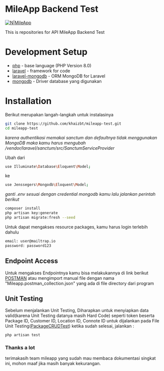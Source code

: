 # MileApp Backend Test

[![N|MileApp](https://mile.app/wp-content/uploads/2021/07/HDPI.png)](https://mile.app/)

This is repositories for API MileApp Backend Test

# Development Setup
* [php] - base language (PHP Version 8.0)
* [laravel] - framework for code 
* [laravel-mongodb] - ORM MongoDB for Laravel
* [mongodb] - Driver database yang digunakan 

# Installation
Berikut merupakan langah-langkah untuk instalasinya
```bash
git clone https://github.com/khaizbt/mileapp-test.git
cd mileapp-test
```

*karena authentikasi memakai sanctum dan defaultnya tidak menggunakan MongoDB maka kamu harus mengubah /vendor/laravel/sanctum/src/SanctumServiceProvider*

Ubah dari
```bash
use Illuminate\Database\Eloquent\Model;
```
ke 
```bash
use Jenssegers\Mongodb\Eloquent\Model;

```
*ganti .env sesuai dengan credential mongodb kamu lalu jalankan perintah berikut*
```bash
composer install
php artisan key:generate
php artisan migrate:fresh --seed

```

Untuk dapat mengakses resource packages, kamu harus login terlebih dahulu
```bash
email: user@mailtrap.io
password: password123
```

## Endpoint Access
Untuk mengakses Endpointnya kamu bisa melakukannya di link berikut [POSTMAN](https://documenter.getpostman.com/view/12945074/UVeJM5yf#6e3e22fb-7101-44ce-8b1b-2f3c172b5437)
atau mengimport manual file dengan nama "Mileapp.postman_collection.json" yang ada di file directory dari program

## Unit Testing
Sebelum menjalankan Unit Testing, Diharapkan untuk menyiapkan data valid(karena Unit Testing datanya masih Hard Code) seperti token beserta Package ID, Customer ID, Location ID, Connote ID untuk dijalankan pada File Unit Testing([PackageCRUDTest](https://github.com/khaizbt/mileapp-test/tree/main/test/Feature/PackageCRUDTest.php)) ketika sudah selesai, jalankan :
```bash
php artisan test
```


### Thanks a lot
terimakasih team mileapp yang sudah mau membaca dokumentasi singkat ini, mohon maaf jika masih banyak kekurangan.


[php]: <https://php.net/> 
[laravel]: <https://laravel.com>
[laravel-mongodb]: <https://github.com/jenssegers/laravel-mongodb/>
[mongodb]: <https://www.mongodb.com/> 


